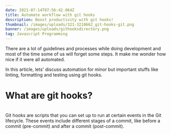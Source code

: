 ```yaml
---
date: 2021-07-14T07:56:42.064Z
title: Automate workflow with git hooks
description: Boost productivity with git hooks!
thumbnail: /images/uploads/321-3210662_git-hooks-git.png
banner: /images/uploads/githooksdirectory.png
tag: Javascript Programming
---
```

There are a lot of guidelines and processes while doing development and most of the time some of us will forget some steps. It make me wonder how nice if it were all automated.

In this article, lets' discuss automation for minor but important stuffs like linting, formatting and testing using git hooks.     

# What are git hooks?

\
Git hooks are scripts that you can set up to run at certain events in the Git lifecycle. These events include different stages of a commit, like before a commit (pre-commit) and after a commit (post-commit).